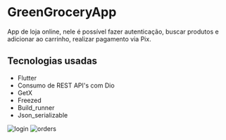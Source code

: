 
# GreenGroceryApp

App de loja online, nele é possível fazer autenticação, buscar produtos e adicionar ao carrinho, realizar pagamento via Pix.



## Tecnologias usadas
- Flutter
- Consumo de REST API's com Dio
- GetX
- Freezed
- Build_runner
- Json_serializable

![login](https://github.com/aloisiomartinez/greengrocery_app/assets/41764501/81508525-4ec0-41a3-bb7b-ceaa088272c0)
![orders](https://github.com/aloisiomartinez/greengrocery_app/assets/41764501/373c7f02-5772-4dd8-8e17-7b02521ca687)
